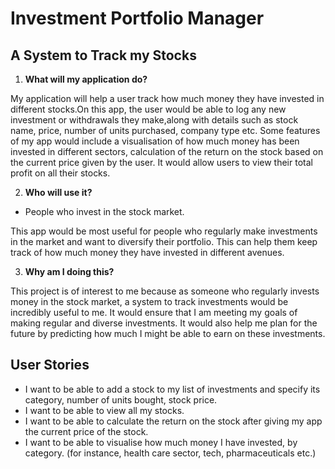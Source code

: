 # Investment Portfolio Manager

## A System to Track my Stocks

1. **What will my application do?** 

My application will help a user track how much money they have invested in different stocks.On this app, the user would be able to log any new investment or withdrawals they make,along with 
details such as stock name, price, number of units purchased, company type etc. Some features of my app would include 
a visualisation of how much money has been invested in different sectors, calculation of the return on the stock based on the current price given by the user.
It would allow users to view their total profit on all their stocks. 

2. **Who will use it?** 

- People who invest in the stock market.

This app would be most useful for people who regularly make investments in the market and want to diversify their portfolio. This can help them keep track of how much money they have invested in different avenues. 


3. **Why am I doing this?**

This project is of interest to me because as someone who regularly invests money in the stock market, a system to track investments would be incredibly useful to me. 
It would ensure that I am meeting my goals of making regular and diverse investments.  It would also help me plan for the future by predicting how much I might be able to earn on these investments. 

## User Stories

- I want to be able to add a stock to my list of investments and specify its category, number of units bought, stock price. 
- I want to be able to view all my stocks. 
- I want to be able to calculate the return on the stock after giving my app the  current price of the stock. 
- I want to be able to visualise how much money I have invested, by category. (for instance, health care sector, tech, pharmaceuticals etc.)




